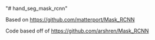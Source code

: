 "# hand_seg_mask_rcnn" 

Based on https://github.com/matterport/Mask_RCNN

Code based off of https://github.com/arshren/Mask_RCNN

